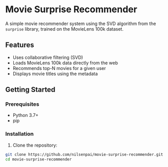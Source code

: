 # Movie Surprise Recommender

A simple movie recommender system using the SVD algorithm from the `surprise` library, trained on the MovieLens 100k dataset.

## Features

- Uses collaborative filtering (SVD)
- Loads MovieLens 100k data directly from the web
- Recommends top-N movies for a given user
- Displays movie titles using the metadata

## Getting Started

### Prerequisites

- Python 3.7+
- pip

### Installation

1. Clone the repository:

```bash
git clone https://github.com/nilsenpai/movie-surprise-recommender.git
cd movie-surprise-recommender
